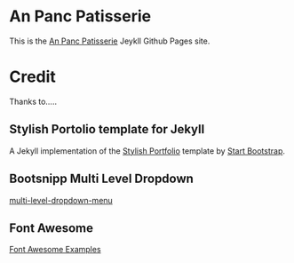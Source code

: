 # An Panc Patisserie

This is the [An Panc Patisserie](http://anpanc.github.io/) Jeykll Github Pages site.


# Credit

Thanks to.....

## Stylish Portolio template for Jekyll

A Jekyll implementation of the [Stylish Portfolio](http://startbootstrap.com/template-overviews/stylish-portfolio/) template by [Start Bootstrap](http://startbootstrap.com/).

## Bootsnipp Multi Level Dropdown

[multi-level-dropdown-menu](http://bootsnipp.com/snippets/featured/multi-level-dropdown-menu-bs3)

## Font Awesome

[Font Awesome Examples](http://fontawesome.io/examples/)
